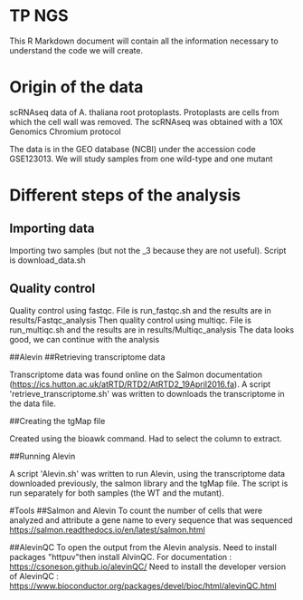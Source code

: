 # TP NGS

This R Markdown document will contain all the information necessary to understand the code we will create. 

# Origin of the data

scRNAseq data of A. thaliana root protoplasts. Protoplasts are cells from which the cell wall was removed. 
The scRNAseq was obtained with a 10X Genomics Chromium protocol

The data is in the GEO database (NCBI) under the accession code GSE123013.
We will study samples from one wild-type and one mutant

# Different steps of the analysis
## Importing data

Importing two samples (but not the _3 because they are not useful). Script is download_data.sh

## Quality control

Quality control using fastqc. File is run_fastqc.sh and the results are in results/Fastqc_analysis
Then quality control using multiqc. File is run_multiqc.sh and the results are in results/Multiqc_analysis
The data looks good, we can continue with the analysis

##Alevin
##Retrieving transcriptome data

Transcriptome data was found online on the Salmon documentation (https://ics.hutton.ac.uk/atRTD/RTD2/AtRTD2_19April2016.fa). A script 'retrieve_transcriptome.sh' was written to downloads the transcriptome in the data file. 

##Creating the tgMap file

Created using the bioawk command. Had to select the column to extract.

##Running Alevin

A script 'Alevin.sh' was written to run Alevin, using the transcriptome data downloaded previously, the salmon library and the tgMap file. The script is run separately for both samples (the WT and the mutant). 



#Tools
##Salmon and Alevin
To count the number of cells that were analyzed and attribute a gene name to every sequence that was sequenced
https://salmon.readthedocs.io/en/latest/salmon.html

##AlevinQC
To open the output from the Alevin analysis. Need to install packages "httpuv"then install AlvinQC. For documentation : https://csoneson.github.io/alevinQC/
Need to install the developer version of AlevinQC : https://www.bioconductor.org/packages/devel/bioc/html/alevinQC.html



